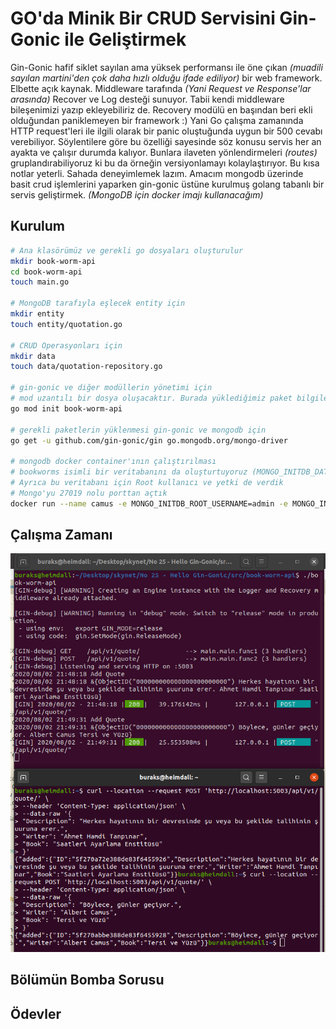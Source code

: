 # GO'da Minik Bir CRUD Servisini Gin-Gonic ile Geliştirmek

Gin-Gonic hafif siklet sayılan ama yüksek performansı ile öne çıkan _(muadili sayılan martini'den çok daha hızlı olduğu ifade ediliyor)_ bir web framework. Elbette açık kaynak. Middleware tarafında _(Yani Request ve Response'lar arasında)_ Recover ve Log desteği sunuyor. Tabii kendi middleware bileşenimizi yazıp ekleyebiliriz de. Recovery modülü en başından beri ekli olduğundan paniklemeyen bir framework :) Yani Go çalışma zamanında HTTP request'leri ile ilgili olarak bir panic oluştuğunda uygun bir 500 cevabı verebiliyor. Söylentilere göre bu özelliği sayesinde söz konusu servis her an ayakta ve çalışır durumda kalıyor. Bunlara ilaveten yönlendirmeleri _(routes)_ gruplandırabiliyoruz ki bu da örneğin versiyonlamayı kolaylaştırıyor. Bu kısa notlar yeterli. Sahada deneyimlemek lazım. Amacım mongodb üzerinde basit crud işlemlerini yaparken gin-gonic üstüne kurulmuş golang tabanlı bir servis geliştirmek. _(MongoDB için docker imajı kullanacağım)_

## Kurulum

```bash
# Ana klasörümüz ve gerekli go dosyaları oluşturulur
mkdir book-worm-api
cd book-worm-api
touch main.go

# MongoDB tarafıyla eşlecek entity için
mkdir entity
touch entity/quotation.go

# CRUD Operasyonları için
mkdir data
touch data/quotation-repository.go

# gin-gonic ve diğer modüllerin yönetimi için
# mod uzantılı bir dosya oluşacaktır. Burada yüklediğimiz paket bilgilerini görebiliriz. 
go mod init book-worm-api

# gerekli paketlerin yüklenmesi gin-gonic ve mongodb için
go get -u github.com/gin-gonic/gin go.mongodb.org/mongo-driver

# mongodb docker container'ının çalıştırılması
# bookworms isimli bir veritabanını da oluşturtuyoruz (MONGO_INITDB_DATABASE)
# Ayrıca bu veritabanı için Root kullanıcı ve yetki de verdik
# Mongo'yu 27019 nolu porttan açtık 
docker run --name camus -e MONGO_INITDB_ROOT_USERNAME=admin -e MONGO_INITDB_ROOT_PASSWORD=P@ssw0rd -e MONGO_INITDB_DATABASE=bookworms -p 27017-27019:27017-27019 -d mongo:latest
```

## Çalışma Zamanı

![Screenshot_1.png](./assets/Screenshot_1.png)

## Bölümün Bomba Sorusu

## Ödevler